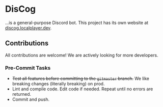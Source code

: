 # DisCog

...is a general-purpose Discord bot. This project has its own website at [discog.localplayer.dev](https://discog.localplayer.dev).

## Contributions

All contributions are welcome! We are actively looking for more developers.

### Pre-Commit Tasks

- ~~Test all features before committing to the `gitmaster` branch.~~ We like breaking changes (literally breaking) on prod.
- Lint and compile code. Edit code if needed. Repeat until no errors are returned.
- Commit and push.
